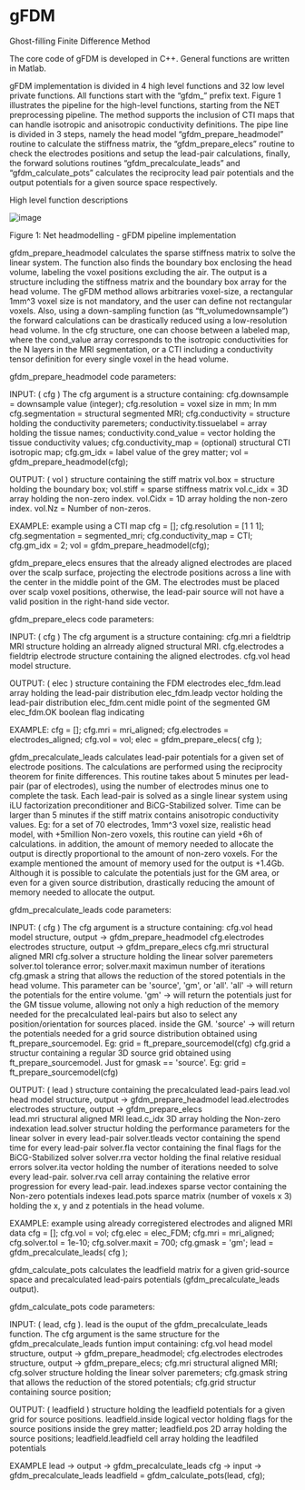# gFDM
Ghost-filling Finite Difference Method

The core code of gFDM is developed in C++. General functions are written in Matlab.

gFDM implementation is divided in 4 high level functions and 32 low level private functions. All functions start with the “gfdm_” prefix text. Figure 1 illustrates the pipeline for the high-level functions, starting from the NET preprocessing pipeline. The method supports the inclusion of CTI maps that can handle isotropic and anisotropic conductivity definitions. The pipe line is divided in 3 steps, namely the head model “gfdm_prepare_headmodel” routine to calculate the stiffness matrix, the “gfdm_prepare_elecs” routine to check the electrodes positions and setup the lead-pair calculations, finally, the forward solutions routines “gfdm_precalculate_leads” and “gfdm_calculate_pots” calculates the reciprocity lead pair potentials and the output potentials for a given source space respectively.


High level function descriptions

 ![image](https://user-images.githubusercontent.com/49439997/115318697-e1e9aa80-a143-11eb-9e6d-439fe6368606.png)

Figure 1: Net headmodelling - gFDM pipeline implementation

gfdm_prepare_headmodel calculates the sparse stiffness matrix to solve the linear system. The function also finds the boundary box enclosing the head volume, labeling the voxel positions excluding the air. The output is a structure including the stiffness matrix and the boundary box array for the head volume. The gFDM method allows arbitraries voxel-size, a rectangular 1mm^3 voxel size is not mandatory, and the user can define not rectangular voxels. Also, using a down-sampling function (as “ft_volumedownsample”) the forward calculations can be drastically reduced using a low-resolution head volume. In the cfg structure, one can choose between a labeled map, where the cond_value array corresponds to the isotropic conductivities for the N layers in the MRI segmentation, or a CTI including a conductivity tensor definition for every single voxel in the head volume.

gfdm_prepare_headmodel code parameters:

INPUT: ( cfg ) The cfg argument is a structure containing:
cfg.downsample               = downsample value (integer);
cfg.resolution               = voxel size in mm; In mm
cfg.segmentation             = structural segmented MRI;
cfg.conductivity             = structure holding the conductivity paremeters;
    conductivity.tissuelabel = array holding the tissue names;
    conductivity.cond_value  = vector holding the tissue conductivity values;
cfg.conductivity_map         = (optional) structural CTI isotropic map;
cfg.gm_idx                   = label value of the grey matter;
vol  = gfdm_prepare_headmodel(cfg); 

OUTPUT: ( vol ) structure containing the stiff matrix
vol.box          = structure holding the boundary box;
vol.stiff        = sparse stiffness matrix
vol.c_idx        = 3D array holding the non-zero index.
vol.Cidx         = 1D array holding the non-zero index.
vol.Nz           = Number of non-zeros.

EXAMPLE: example using a CTI map
cfg                  = [];
cfg.resolution       = [1 1 1];
cfg.segmentation     = segmented_mri;
cfg.conductivity_map = CTI;
cfg.gm_idx           = 2;
vol = gfdm_prepare_headmodel(cfg);


gfdm_prepare_elecs ensures that the already aligned electrodes are placed over the scalp surface, projecting the electrode positions across a line with the center in the middle point of the GM. The electrodes must be placed over scalp voxel positions, otherwise, the lead-pair source will not have a valid position in the right-hand side vector. 

gfdm_prepare_elecs code parameters:

INPUT: ( cfg ) The cfg argument is a structure containing:
cfg.mri           a fieldtrip MRI structure holding an alrready aligned structural     MRI.
cfg.electrodes    a fieldtrip electrode structure containing the aligned electrodes.
cfg.vol           head model structure.

OUTPUT: ( elec ) structure containing the FDM electrodes
  elec_fdm.lead    array holding the lead-pair distribution
  elec_fdm.leadp   vector holding the lead-pair distribution
  elec_fdm.cent    midle point of the segmented GM
  elec_fdm.OK      boolean flag indicating 

EXAMPLE:
cfg               = [];
cfg.mri           = mri_aligned;
cfg.electrodes    = electrodes_aligned;
cfg.vol           = vol;
elec              = gfdm_prepare_elecs( cfg );

gfdm_precalculate_leads calculates lead-pair potentials for a given set of electrode positions. The calculations are performed using the reciprocity theorem for finite differences. This routine takes about 5 minutes per lead-pair (par of electrodes), using the number of electrodes minus one to complete the task. Each lead-pair is solved as a single linear system using iLU factorization preconditioner and BiCG-Stabilized solver. Time can be larger than 5 minutes if the stiff matrix contains anisotropic conductivity values. Eg: for a set of 70 electrodes, 1mm^3 voxel size, realistic head model, with +5million Non-zero voxels, this routine can yield +6h of calculations. in addition, the amount of memory needed to allocate the output is directly proportional to the amount of non-zero voxels. For the example mentioned the amount of memory used for the output is +1.4Gb. Although it is possible to calculate the potentials just for the GM area, or even for a given source distribution, drastically reducing the amount of memory needed to allocate the output.

gfdm_precalculate_leads code parameters:

INPUT: ( cfg ) The cfg argument is a structure containing:
cfg.vol            head model structure, output -> gfdm_prepare_headmodel
cfg.electrodes     electrodes structure, output -> gfdm_prepare_elecs
cfg.mri            structural aligned MRI
cfg.solver         a structure holding the linear solver paremeters
    solver.tol     tolerance error;
    solver.maxit   maximun number of iterations
cfg.gmask          a string that allows the reduction of the stored potentials 
                   in the head volume. This parameter can be  'source', 'gm', or 'all'.
                   'all' -> will return the potentials for the entire volume.
                   'gm' -> will return the potentials just for the GM 
                   tissue volume, allowing not only a high reduction of 
                   the memory needed for the precalculated leal-pairs but 
                   also to select any position/orientation for sources placed. inside the GM.
                   'source' -> will return the potentials needed for a grid 
                   source distribution obtained using ft_prepare_sourcemodel. 
                   Eg: grid = ft_prepare_sourcemodel(cfg)
cfg.grid           a structur containing a regular 3D source grid
                   obtained using ft_prepare_sourcemodel. Just for
                   gmask == 'source'.
                   Eg: grid = ft_prepare_sourcemodel(cfg)

OUTPUT: ( lead ) structure containing the precalculated lead-pairs
lead.vol           head model structure, output -> gfdm_prepare_headmodel
lead.electrodes    electrodes structure, output -> gfdm_prepare_elecs  
lead.mri           structural aligned MRI
lead.c_idx         3D array holding the Non-zero indexation
lead.solver        structur holding the performance parameters for the
                   linear solver in every lead-pair
     solver.tleads    vector containing the spend time for every lead-pair
     solver.fla       vector containing the final flags for the BiCG-Stabilized solver
     solver.rra       vector holding the final relative residual errors
     solver.ita       vector holding the number of iterations needed to solve every   lead-pair.
     solver.rva       cell array containing the relative error progression for every lead-pair.
lead.indexes          sparse vector containing the Non-zero potentials indexes
lead.pots             sparce matrix (number of voxels x 3) holding the x,
                      y and z potentials in the head volume.

EXAMPLE: example using already corregistered electrodes and aligned MRI data
cfg               = [];
cfg.vol           = vol;
cfg.elec          = elec_FDM;
cfg.mri           = mri_aligned;
cfg.solver.tol    = 1e-10;
cfg.solver.maxit  = 700;
cfg.gmask = 'gm';
lead = gfdm_precalculate_leads( cfg );


gfdm_calculate_pots calculates the leadfield matrix for a given grid-source space and precalculated lead-pairs potentials (gfdm_precalculate_leads output).

gfdm_calculate_pots code parameters:

INPUT: ( lead, cfg ). lead is the ouput of the gfdm_precalculate_leads function. The cfg argument is the same structure for the gfdm_precalculate_leads funtion imput containing:
cfg.vol            head model structure, output -> gfdm_prepare_headmodel;
cfg.electrodes     electrodes structure, output -> gfdm_prepare_elecs;
cfg.mri            structural aligned MRI;
cfg.solver         structure holding the linear solver paremeters;
cfg.gmask          string that allows the reduction of the stored potentials;
cfg.grid           structur containing source position;

OUTPUT: ( leadfield ) structure holding the leadfield potentials for a given 
grid for source positions.
leadfield.inside       logical vector holding flags for the source positions
                       inside the grey matter;
leadfield.pos          2D array holding the source positions;
leadfield.leadfield    cell array holding the leadfiled potentials

EXAMPLE
lead -> output -> gfdm_precalculate_leads
cfg  -> input  -> gfdm_precalculate_leads
leadfield = gfdm_calculate_pots(lead, cfg);

